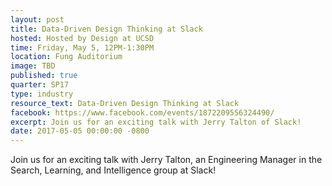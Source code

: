 ```yaml
---
layout: post
title: Data-Driven Design Thinking at Slack
hosted: Hosted by Design at UCSD
time: Friday, May 5, 12PM-1:30PM
location: Fung Auditorium
image: TBD
published: true
quarter: SP17
type: industry
resource_text: Data-Driven Design Thinking at Slack
facebook: https://www.facebook.com/events/1872209556324490/
excerpt: Join us for an exciting talk with Jerry Talton of Slack!
date: 2017-05-05 00:00:00 -0800
---
```

Join us for an exciting talk with Jerry Talton, an Engineering Manager in the Search, Learning, and Intelligence group at Slack!
